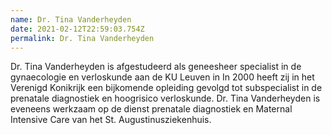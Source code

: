 ```yaml
---
name: Dr. Tina Vanderheyden
date: 2021-02-12T22:59:03.754Z
permalink: Dr. Tina Vanderheyden
---
```

Dr. Tina Vanderheyden is afgestudeerd als geneesheer specialist in de gynaecologie en verloskunde aan de KU Leuven in In 2000 heeft zij in het Verenigd Konikrijk een bijkomende opleiding gevolgd tot subspecialist in de prenatale diagnostiek en hoogrisico verloskunde. Dr. Tina Vanderheyden is eveneens werkzaam op de dienst prenatale diagnostiek en Maternal Intensive Care van het St. Augustinusziekenhuis.